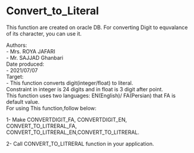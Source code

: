 # Convert_to_Literal
This function are created on oracle DB. For converting Digit to equvalance of its character, you can use it.

  Authors:<br>
        -</t>   Mrs. ROYA</t>   JAFARI<br>
        -   Mr.  SAJJAD Ghanbari<br>
  Date produced:<br>
       -    2021/07/07<br>
  Target:<br>
       - This function converts digit(integer/float) to literal.<br>
         Constraint in integer is 24 digits and in float is 3 digit after point.<br>
         This function uses two languages: EN(English)/ FA(Persian) that FA is default value.<br>
         For using This function,follow below:<br>
         <p>1- Make CONVERTDIGIT_FA, CONVERTDIGIT_EN, CONVERT_TO_LITRERAL_FA, CONVERT_TO_LITRERAL_EN,CONVERT_TO_LITRERAL.</p>
         <p>2- Call CONVERT_TO_LITRERAL function in your application. </p>

